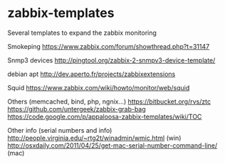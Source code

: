 zabbix-templates
================

Several templates to expand the zabbix monitoring

Smokeping
https://www.zabbix.com/forum/showthread.php?t=31147

Snmp3 devices
http://pingtool.org/zabbix-2-snmpv3-device-template/

debian apt
http://dev.aperto.fr/projects/zabbixextensions

Squid
https://www.zabbix.com/wiki/howto/monitor/web/squid

Others (memcached, bind, php, ngnix...)
https://bitbucket.org/rvs/ztc
https://github.com/untergeek/zabbix-grab-bag
https://code.google.com/p/appaloosa-zabbix-templates/wiki/TOC


Other info (serial numbers and info)
http://people.virginia.edu/~rtg2t/winadmin/wmic.html (win)
http://osxdaily.com/2011/04/25/get-mac-serial-number-command-line/ (mac)
